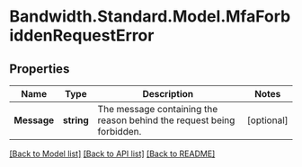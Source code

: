 
# Bandwidth.Standard.Model.MfaForbiddenRequestError

## Properties

Name | Type | Description | Notes
------------ | ------------- | ------------- | -------------
**Message** | **string** | The message containing the reason behind the request being forbidden. | [optional] 

[[Back to Model list]](../README.md#documentation-for-models)
[[Back to API list]](../README.md#documentation-for-api-endpoints)
[[Back to README]](../README.md)

